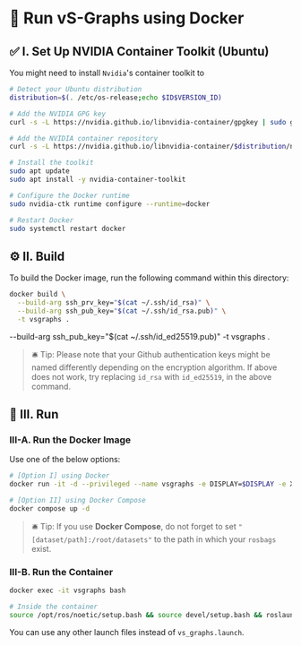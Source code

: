 # 🚀 Run vS-Graphs using Docker

## ✅ I. Set Up NVIDIA Container Toolkit (Ubuntu)

You might need to install `Nvidia`'s container toolkit to

```bash
# Detect your Ubuntu distribution
distribution=$(. /etc/os-release;echo $ID$VERSION_ID)

# Add the NVIDIA GPG key
curl -s -L https://nvidia.github.io/libnvidia-container/gpgkey | sudo gpg --dearmor -o /usr/share/keyrings/nvidia-container-toolkit-keyring.gpg

# Add the NVIDIA container repository
curl -s -L https://nvidia.github.io/libnvidia-container/$distribution/nvidia-container-toolkit.list | sed 's#deb https://#deb [signed-by=/usr/share/keyrings/nvidia-container-toolkit-keyring.gpg] https://#g' | sudo tee /etc/apt/sources.list.d/nvidia-container-toolkit.list

# Install the toolkit
sudo apt update
sudo apt install -y nvidia-container-toolkit

# Configure the Docker runtime
sudo nvidia-ctk runtime configure --runtime=docker

# Restart Docker
sudo systemctl restart docker
```

## ⚙️ II. Build

To build the Docker image, run the following command within this directory:

```bash
docker build \
  --build-arg ssh_prv_key="$(cat ~/.ssh/id_rsa)" \
  --build-arg ssh_pub_key="$(cat ~/.ssh/id_rsa.pub)" \
  -t vsgraphs .
```

--build-arg ssh_pub_key="$(cat ~/.ssh/id_ed25519.pub)" -t vsgraphs .

> 🛎️ Tip: Please note that your Github authentication keys might be named differently depending on the encryption algorithm. If above does not work, try replacing `id_rsa` with `id_ed25519`, in the above command.

## 🚀 III. Run

### III-A. Run the Docker Image

Use one of the below options:

```bash
# [Option I] using Docker
docker run -it -d --privileged --name vsgraphs -e DISPLAY=$DISPLAY -e XAUTHORITY=$XAUTHORITY -v /tmp/.X11-unix:/tmp/.X11-unix -v $XAUTHORITY:$XAUTHORITY vsgraphs

# [Option II] using Docker Compose
docker compose up -d
```

> 🛎️ Tip: If you use **Docker Compose**, do not forget to set `"[dataset/path]:/root/datasets"` to the path in which your `rosbags` exist.

### III-B. Run the Container

```bash
docker exec -it vsgraphs bash

# Inside the container
source /opt/ros/noetic/setup.bash && source devel/setup.bash && roslaunch orb_slam3_ros vs_graphs.launch
```

You can use any other launch files instead of `vs_graphs.launch`.
